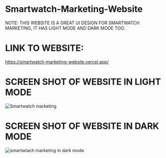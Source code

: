 # Smartwatch-Marketing-Website

NOTE: THIS WEBSITE IS A GREAT UI DESIGN FOR SMARTWATCH MARKETING, IT HAS LIGHT MODE AND DARK MODE TOO.

# LINK TO WEBSITE:

https://smartwatch-marketing-website.vercel.app/

# SCREEN SHOT OF WEBSITE IN LIGHT MODE
![Smartwatch marketing](https://github.com/Mitalicops/Smartwatch-Marketing-Website/assets/120451953/48a0f88b-57f2-44d1-80ef-21578892b948)

# SCREEN SHOT OF WEBSITE IN DARK MODE
![smartwtach marketing in dark mode](https://github.com/Mitalicops/Smartwatch-Marketing-Website/assets/120451953/693014a1-4f79-4568-873e-1482f87b335c)

